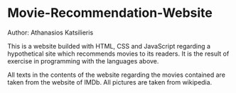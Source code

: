 # Movie-Recommendation-Website
 Author: Athanasios Katsilieris

This is a website builded with HTML, CSS and JavaScript regarding a hypothetical site which recommends movies to its readers.
It is the result of exercise in programming with the languages above.

All texts in the contents of the website regarding the movies contained are taken from the website of IMDb.
All pictures are taken from wikipedia.
